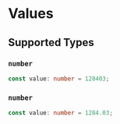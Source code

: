 # Values


## Supported Types

### `number`

```typescript
const value: number = 128403;
```

### `number`

```typescript
const value: number = 1284.03;
```


